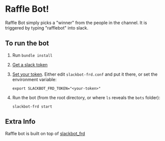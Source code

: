 # Raffle Bot!

Raffle Bot simply picks a "winner" from the people in the channel.  It is triggered by typing "rafflebot" into slack.

## To run the bot

1. Run `bundle install`
2. [Get a slack token](https://github.com/FreedomBen/slackbot_frd#step-1)
3. [Set your token](https://github.com/FreedomBen/slackbot_frd#step-2).  Either edit `slackbot-frd.conf` and put it there, or set the environment variable:

    ```
    export SLACKBOT_FRD_TOKEN="<your-token>"
    ```
4. Run the bot (from the root directory, or where `ls` reveals the `bots` folder):

    ```
    slackbot-frd start
    ```

## Extra Info

Raffle bot is built on top of [slackbot_frd](https://github.com/FreedomBen/slackbot_frd)

